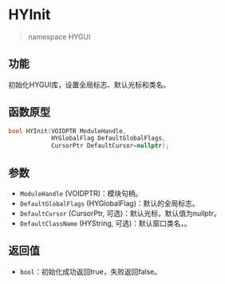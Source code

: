 # HYInit

> namespace HYGUI

## **功能**
初始化HYGUI库，设置全局标志、默认光标和类名。

## **函数原型**
```C++
bool HYInit(VOIDPTR ModuleHandle,
            HYGlobalFlag DefaultGlobalFlags,
            CursorPtr DefaultCursor=nullptr);
```

## **参数**
- `ModuleHandle` (VOIDPTR)：模块句柄。
- `DefaultGlobalFlags` (HYGlobalFlag)：默认的全局标志。
- `DefaultCursor` (CursorPtr, 可选)：默认光标，默认值为nullptr。
- `DefaultClassName` (HYString, 可选)：默认窗口类名，。

## **返回值**
- `bool`：初始化成功返回true，失败返回false。